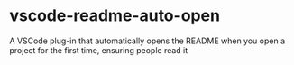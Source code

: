 # vscode-readme-auto-open
A VSCode plug-in that automatically opens the README when you open a project for the first time, ensuring people read it
